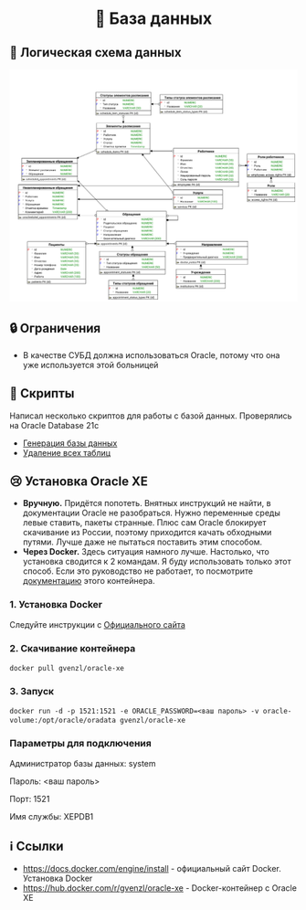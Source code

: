 <div align="center">

  # :bookmark_tabs: База данных

</div>

## :diamond_shape_with_a_dot_inside: Логическая схема данных

![Логическая схема данных](documentation/er-model.png)

## :lock: Ограничения

- В качестве СУБД должна использоваться Oracle, потому что она уже используется этой больницей

## :scroll: Скрипты

Написал несколько скриптов для работы с базой данных. Проверялись на Oracle Database 21c

- [Генерация базы данных](scripts/database-generation.sql)
- [Удаление всех таблиц](scripts/drop-all-tables.sql)

## :cry: Установка Oracle XE

- **Вручную.** Придётся попотеть. Внятных инструкций не найти, в документации Oracle не разобраться. Нужно переменные среды левые ставить, пакеты странные. Плюс сам Oracle блокирует скачивание из России, поэтому приходится качать обходными путями. Лучше даже не пытаться поставить этим способом.
- **Через Docker.** Здесь ситуация намного лучше. Настолько, что установка сводится к 2 командам. Я буду использовать только этот способ. Если это руководство не работает, то посмотрите [документацию](https://hub.docker.com/r/gvenzl/oracle-xe) этого контейнера.

### 1. Установка Docker

Следуйте инструкции с [Официального сайта](https://docs.docker.com/engine/install)

### 2. Скачивание контейнера

```shell
docker pull gvenzl/oracle-xe
```

### 3. Запуск

```shell
docker run -d -p 1521:1521 -e ORACLE_PASSWORD=<ваш пароль> -v oracle-volume:/opt/oracle/oradata gvenzl/oracle-xe
```

### Параметры для подключения

Администратор базы данных: system

Пароль: <ваш пароль>

Порт: 1521

Имя службы: XEPDB1

## :information_source: Ссылки

- https://docs.docker.com/engine/install - официальный сайт Docker. Установка Docker
- https://hub.docker.com/r/gvenzl/oracle-xe - Docker-контейнер с Oracle XE
